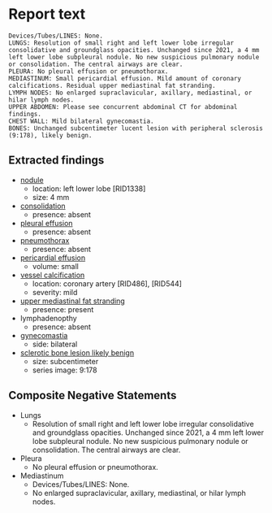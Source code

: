 # Report text

```text
Devices/Tubes/LINES: None.
LUNGS: Resolution of small right and left lower lobe irregular consolidative and groundglass opacities. Unchanged since 2021, a 4 mm left lower lobe subpleural nodule. No new suspicious pulmonary nodule or consolidation. The central airways are clear.
PLEURA: No pleural effusion or pneumothorax.
MEDIASTINUM: Small pericardial effusion. Mild amount of coronary calcifications. Residual upper mediastinal fat stranding.
LYMPH NODES: No enlarged supraclavicular, axillary, mediastinal, or hilar lymph nodes.
UPPER ABDOMEN: Please see concurrent abdominal CT for abdominal findings.
CHEST WALL: Mild bilateral gynecomastia.
BONES: Unchanged subcentimeter lucent lesion with peripheral sclerosis (9:178), likely benign.
```

## Extracted findings

- [nodule](../../definitions/hood/adrenal-nodule.json)
  - location: left lower lobe \[RID1338\]
  - size: 4 mm
- [consolidation](../../definitions/smartreporting/consolidation.txt)
  - presence: absent
- [pleural effusion](../../definitions/hood/pleural-effusion.json)
  - presence: absent
- [pneumothorax](../../definitions/hood/pneumothorax.json)
  - presence: absent
- [pericardial effusion](../../definitions/hood/pericardial-effusion.json)
  - volume: small
- [vessel calcification](../../definitions/nuance/coronary_artery_calcification.json)
  - location: coronary artery \[RID486\], \[RID544\]
  - severity: mild
- [upper mediastinal fat stranding](../../definitions/nuance/mediastinal_fat_stranding.json)
  - presence: present
- lymphadenopthy
  - presence: absent
- [gynecomastia](../../definitions/hood/gynecomastia.json)
  - side: bilateral
- [sclerotic bone lesion likely benign](../../definitions/hood/sclerotic-lesion.json)
  - size: subcentimeter
  - series image: 9:178

## Composite Negative Statements

- Lungs
  - Resolution of small right and left lower lobe irregular consolidative and groundglass opacities. Unchanged since 2021, a 4 mm left lower lobe subpleural nodule. No new suspicious pulmonary nodule or consolidation. The central airways are clear.
- Pleura
  - No pleural effusion or pneumothorax.
- Mediastinum
  - Devices/Tubes/LINES: None.
  - No enlarged supraclavicular, axillary, mediastinal, or hilar lymph nodes.
  